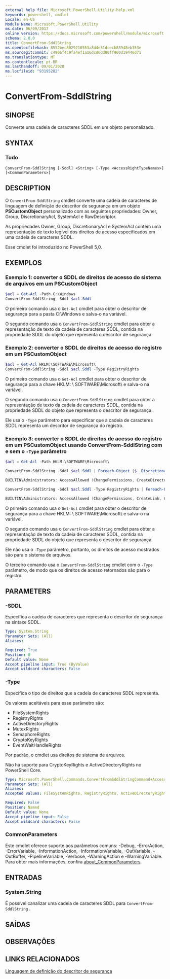 ```yaml
---
external help file: Microsoft.PowerShell.Utility-help.xml
keywords: powershell, cmdlet
Locale: en-US
Module Name: Microsoft.PowerShell.Utility
ms.date: 06/09/2017
online version: https://docs.microsoft.com/powershell/module/microsoft.powershell.utility/convertfrom-sddlstring?view=powershell-6&WT.mc_id=ps-gethelp
schema: 2.0.0
title: ConvertFrom-SddlString
ms.openlocfilehash: 8552bec8029210553a8d4e51dcecb88948eb353e
ms.sourcegitcommit: c4906f4c9fa4ef1a16dcd6dd00ff960d19446d71
ms.translationtype: MT
ms.contentlocale: pt-BR
ms.lasthandoff: 09/01/2020
ms.locfileid: "93195282"
---
```

# ConvertFrom-SddlString

## SINOPSE
Converte uma cadeia de caracteres SDDL em um objeto personalizado.

## SYNTAX

### Tudo

```
ConvertFrom-SddlString [-Sddl] <String> [-Type <AccessRightTypeNames>] [<CommonParameters>]
```

## DESCRIPTION

O `ConvertFrom-SddlString` cmdlet converte uma cadeia de caracteres de linguagem de definição de descritor de segurança em um objeto **PSCustomObject** personalizado com as seguintes propriedades: Owner, Group, DiscretionaryAcl, SystemAcl e RawDescriptor.

As propriedades Owner, Group, DiscretionaryAcl e SystemAcl contêm uma representação de texto legível dos direitos de acesso especificados em uma cadeia de caracteres SDDL.

Esse cmdlet foi introduzido no PowerShell 5,0.

## EXEMPLOS

### Exemplo 1: converter o SDDL de direitos de acesso do sistema de arquivos em um PSCustomObject

```powershell
$acl = Get-Acl -Path C:\Windows
ConvertFrom-SddlString -Sddl $acl.Sddl
```

O primeiro comando usa o `Get-Acl` cmdlet para obter o descritor de segurança para a pasta C:\Windows e salva-o na variável.

O segundo comando usa o `ConvertFrom-SddlString` cmdlet para obter a representação de texto da cadeia de caracteres SDDL, contida na propriedade SDDL do objeto que representa o descritor de segurança.

### Exemplo 2: converter o SDDL de direitos de acesso do registro em um PSCustomObject

```powershell
$acl = Get-Acl HKLM:\SOFTWARE\Microsoft\
ConvertFrom-SddlString -Sddl $acl.Sddl -Type RegistryRights
```

O primeiro comando usa o `Get-Acl` cmdlet para obter o descritor de segurança para a chave HKLM: \ SOFTWARE\Microsoft\ e salva-o na variável.

O segundo comando usa o `ConvertFrom-SddlString` cmdlet para obter a representação de texto da cadeia de caracteres SDDL, contida na propriedade SDDL do objeto que representa o descritor de segurança.

Ele usa o `-Type` parâmetro para especificar que a cadeia de caracteres SDDL representa um descritor de segurança do registro.

### Exemplo 3: converter o SDDL de direitos de acesso do registro em um PSCustomObject usando ConvertFrom-SddlString com e sem o `-Type` parâmetro

```powershell
$acl = Get-Acl -Path HKLM:\SOFTWARE\Microsoft\

ConvertFrom-SddlString -Sddl $acl.Sddl | Foreach-Object {$_.DiscretionaryAcl[0]}

BUILTIN\Administrators: AccessAllowed (ChangePermissions, CreateDirectories, Delete, ExecuteKey, FullControl, GenericExecute, GenericWrite, ListDirectory, ReadExtendedAttributes, ReadPermissions, TakeOwnership, Traverse, WriteData, WriteExtendedAttributes, WriteKey)

ConvertFrom-SddlString -Sddl $acl.Sddl -Type RegistryRights | Foreach-Object {$_.DiscretionaryAcl[0]}

BUILTIN\Administrators: AccessAllowed (ChangePermissions, CreateLink, CreateSubKey, Delete, EnumerateSubKeys, ExecuteKey, FullControl, GenericExecute, GenericWrite, Notify, QueryValues, ReadPermissions, SetValue, TakeOwnership, WriteKey)
```

O primeiro comando usa o `Get-Acl` cmdlet para obter o descritor de segurança para a chave HKLM: \ SOFTWARE\Microsoft\ e salva-o na variável.

O segundo comando usa o `ConvertFrom-SddlString` cmdlet para obter a representação de texto da cadeia de caracteres SDDL, contida na propriedade SDDL do objeto que representa o descritor de segurança.

Ele não usa o `-Type` parâmetro, portanto, os direitos de acesso mostrados são para o sistema de arquivos.

O terceiro comando usa o `ConvertFrom-SddlString` cmdlet com o `-Type` parâmetro, de modo que os direitos de acesso retornados são para o registro.

## PARAMETERS

### -SDDL

Especifica a cadeia de caracteres que representa o descritor de segurança na sintaxe SDDL.

```yaml
Type: System.String
Parameter Sets: (All)
Aliases:

Required: True
Position: 0
Default value: None
Accept pipeline input: True (ByValue)
Accept wildcard characters: False
```

### -Type

Especifica o tipo de direitos que a cadeia de caracteres SDDL representa.

Os valores aceitáveis para esse parâmetro são:

- FileSystemRights
- RegistryRights
- ActiveDirectoryRights
- MutexRights
- SemaphoreRights
- CryptoKeyRights
- EventWaitHandleRights

Por padrão, o cmdlet usa direitos de sistema de arquivos.

Não há suporte para CryptoKeyRights e ActiveDirectoryRights no PowerShell Core.

```yaml
Type: Microsoft.PowerShell.Commands.ConvertFromSddlStringCommand+AccessRightTypeNames
Parameter Sets: (All)
Aliases:
Accepted values: FileSystemRights, RegistryRights, ActiveDirectoryRights, MutexRights, SemaphoreRights, CryptoKeyRights, EventWaitHandleRights

Required: False
Position: Named
Default value: None
Accept pipeline input: False
Accept wildcard characters: False
```

### CommonParameters

Este cmdlet oferece suporte aos parâmetros comuns: -Debug, -ErrorAction, -ErrorVariable, -InformationAction, -InformationVariable, -OutVariable, -OutBuffer, -PipelineVariable, -Verbose, -WarningAction e -WarningVariable. Para obter mais informações, confira [about_CommonParameters](https://go.microsoft.com/fwlink/?LinkID=113216).

## ENTRADAS

### System.String

É possível canalizar uma cadeia de caracteres SDDL para `ConvertFrom-SddlString` .

## SAÍDAS

## OBSERVAÇÕES

## LINKS RELACIONADOS

[Linguagem de definição do descritor de segurança](/windows/win32/secauthz/security-descriptor-definition-language)
